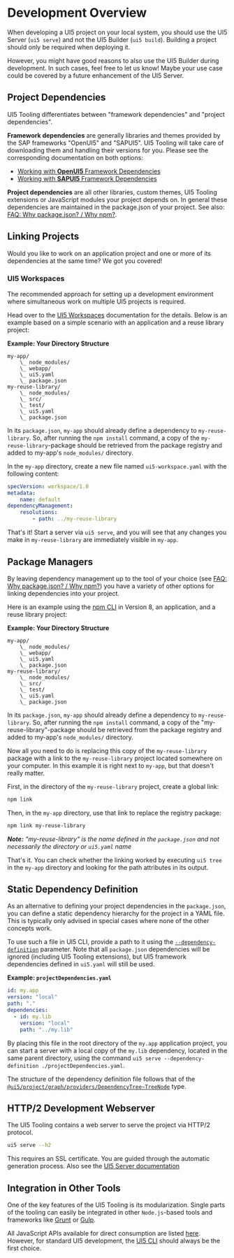 # Development Overview
When developing a UI5 project on your local system, you should use the UI5 Server (`ui5 serve`) and not the UI5 Builder (`ui5 build`). Building a project should only be required when deploying it.

However, you might have good reasons to also use the UI5 Builder during development. In such cases, feel free to let us know! Maybe your use case could be covered by a future enhancement of the UI5 Server.

## Project Dependencies

UI5 Tooling differentiates between "framework dependencies" and "project dependencies".

**Framework dependencies** are generally libraries and themes provided by the SAP frameworks "OpenUI5" and "SAPUI5". UI5 Tooling will take care of downloading them and handling their versions for you. Please see the corresponding documentation on both options:

* [Working with **OpenUI5** Framework Dependencies](./OpenUI5.md)
* [Working with **SAPUI5** Framework Dependencies](./SAPUI5.md)

**Project dependencies** are all other libraries, custom themes, UI5 Tooling extensions or JavaScript modules your project depends on. In general these dependencies are maintained in the package.json of your project. See also: [FAQ: Why package.json? / Why npm?](./FAQ.md#why-packagejson-why-npm).

## Linking Projects
Would you like to work on an application project and one or more of its dependencies at the same time? We got you covered!

### UI5 Workspaces
The recommended approach for setting up a development environment where simultaneous work on multiple UI5 projects is required.

Head over to the [UI5 Workspaces](./Workspace.md) documentation for the details. Below is an example based on a simple scenario with an application and a reuse library project:

**Example: Your Directory Structure**
```
my-app/
    \_ node_modules/
    \_ webapp/
    \_ ui5.yaml
    \_ package.json
my-reuse-library/
    \_ node_modules/
    \_ src/
    \_ test/
    \_ ui5.yaml
    \_ package.json
```

In its `package.json`, `my-app` should already define a dependency to `my-reuse-library`. So, after running the `npm install` command, a copy of the `my-reuse-library`-package should be retrieved from the package registry and added to my-app's `node_modules/` directory.

In the `my-app` directory, create a new file named `ui5-workspace.yaml` with the following content:

```yaml title="ui5-workspace.yaml"
specVersion: workspace/1.0
metadata:
    name: default
dependencyManagement:
    resolutions:
        - path: ../my-reuse-library
```

That's it! Start a server via `ui5 serve`, and you will see that any changes you make in `my-reuse-library` are immediately visible in `my-app`.

## Package Managers

By leaving dependency management up to the tool of your choice (see [FAQ: Why package.json? / Why npm?](./FAQ.md#why-packagejson-why-npm)) you have a variety of other options for linking dependencies into your project.

Here is an example using the [npm CLI](https://www.npmjs.com/get-npm) in Version 8, an application, and a reuse library project:

**Example: Your Directory Structure**
```
my-app/
    \_ node_modules/
    \_ webapp/
    \_ ui5.yaml
    \_ package.json
my-reuse-library/
    \_ node_modules/
    \_ src/
    \_ test/
    \_ ui5.yaml
    \_ package.json
```

In its `package.json`, `my-app` should already define a dependency to `my-reuse-library`. So, after running the `npm install` command, a copy of the "my-reuse-library"-package should be retrieved from the package registry and added to my-app's `node_modules/` directory.

Now all you need to do is replacing this copy of the `my-reuse-library` package with a  link to the `my-reuse-library` project located somewhere on your computer. In this example it is right next to `my-app`, but that doesn't really matter.

First, in the directory of the `my-reuse-library` project, create a global link:
```sh
npm link
```

Then, in the `my-app` directory, use that link to replace the registry package:
```sh
npm link my-reuse-library
```
_**Note:** "my-reuse-library" is the name defined in the `package.json` and not necessarily the directory or `ui5.yaml` name_

That's it. You can check whether the linking worked by executing `ui5 tree` in the `my-app` directory and looking for the path attributes in its output.

## Static Dependency Definition

As an alternative to defining your project dependencies in the `package.json`, you can define a static dependency hierarchy for the project in a YAML file. This is typically only advised in special cases where none of the other concepts work.

To use such a file in UI5 CLI, provide a path to it using the [`--dependency-definition`](./CLI.md#common-options) parameter. Note that all `package.json` dependencies will be ignored (including UI5 Tooling extensions), but UI5 framework dependencies defined in `ui5.yaml` will still be used.

**Example: `projectDependencies.yaml`**

```yaml
id: my.app
version: "local"
path: "."
dependencies:
  - id: my.lib
    version: "local"
    path: "../my.lib"
```

By placing this file in the root directory of the `my.app` application project, you can start a server with a local copy of the `my.lib` dependency, located in the same parent directory, using the command `ui5 serve --dependency-definition ./projectDependencies.yaml`.

The structure of the dependency definition file follows that of the [`@ui5/project/graph/providers/DependencyTree~TreeNode`](https://sap.github.io/ui5-tooling/stable/api/@ui5_project_graph_providers_DependencyTree.html#~TreeNode) type.

## HTTP/2 Development Webserver
The UI5 Tooling contains a web server to serve the project via HTTP/2 protocol.

```sh
ui5 serve --h2
```

This requires an SSL certificate. You are guided through the automatic generation process. Also see the [UI5 Server documentation](./Server.md#ssl-certificates)

## Integration in Other Tools
One of the key features of the UI5 Tooling is its modularization. Single parts of the tooling can easily be integrated in other `Node.js`-based tools and frameworks like [Grunt](https://gruntjs.com/) or [Gulp](https://gulpjs.com/).

All JavaScript APIs available for direct consumption are listed [here](https://sap.github.io/ui5-tooling/v4/api/index.html). However, for standard UI5 development, the [UI5 CLI](./CLI.md) should always be the first choice.
